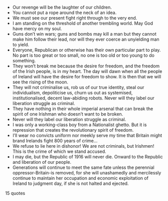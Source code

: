  - Our revenge will be the laughter of our children.
 - You cannot put a rope around the neck of an idea.
 - We must see our present fight right through to the very end.
 - I am standing on the threshold of another trembling world. May God have mercy on my soul.
 - Guns don’t win wars; guns and bombs may kill a man but they cannot make him follow their lead, nor will they ever coerce an unyielding man to yield.
 - Everyone, Republican or otherwise has their own particular part to play. No part is too great or too small, no one is too old or too young to do something.
 - They won’t break me because the desire for freedom, and the freedom of the Irish people, is in my heart. The day will dawn when all the people of Ireland will have the desire for freedom to show. It is then that we will see the rising of the moon.
 - They will not criminalise us, rob us of our true identity, steal our individualism, depoliticise us, churn us out as systemised, institutionalised, decent law-abiding robots. Never will they label our liberation struggle as criminal.
 - They have nothing in their whole imperial arsenal that can break the spirit of one Irishman who doesn’t want to be broken.
 - Never will they label our liberation struggle as criminal.
 - I was only a working-class boy from a Nationalist ghetto. But it is repression that creates the revolutionary spirit of freedom.
 - I’ll wear no convicts uniform nor meekly serve my time that Britain might brand Irelands fight 800 years of crime...
 - We refuse to lie here in dishonor! We are not criminals, but Irishmen! This is the crime of which we stand accused.
 - I may die, but the Republic of 1916 will never die. Onward to the Republic and liberation of our people.
 - Generations will continue to meet the same fate unless the perennial oppressor-Britain-is removed, for she will unashamedly and mercilessly continue to maintain her occupation and economic exploitation of Ireland to judgment day, if she is not halted and ejected.

15 quotes